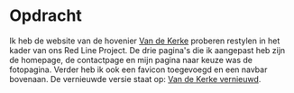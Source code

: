 # Opdracht
Ik heb de website van de hovenier [Van de Kerke](http://vandekerkehovenier.nl) proberen restylen in het kader van ons Red Line Project.
De drie pagina's die ik aangepast heb zijn de homepage, de contactpage en mijn pagina naar keuze was de fotopagina. Verder heb ik ook een favicon toegevoegd en een navbar bovenaan. 
De vernieuwde versie staat op: [Van de Kerke vernieuwd](https://eliasdb.github.io/Restyled-website/).
